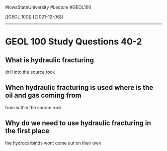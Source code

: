 
#IowaStateUniversity  #Lecture  #GEOL100

[[GEOL 100]] [[2021-12-06]]

---


# GEOL 100 Study Questions 40-2

## What is hydraulic fracturing 

drill into the source rock 


## When hydraulic fracturing is used where is the oil and gas coming from 

from within the source rock 

## Why do we need to use hydraulic fracturing in the first place 

the hydrocarbinds wont come out on their own 
